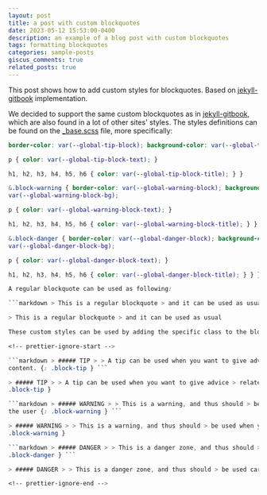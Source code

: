 ```yaml
---
layout: post
title: a post with custom blockquotes
date: 2023-05-12 15:53:00-0400
description: an example of a blog post with custom blockquotes
tags: formatting blockquotes
categories: sample-posts
giscus_comments: true
related_posts: true
---
```

This post shows how to add custom styles for blockquotes. Based on
[jekyll-gitbook](https://github.com/sighingnow/jekyll-gitbook) implementation.

We decided to support the same custom blockquotes as in
[jekyll-gitbook](https://sighingnow.github.io/jekyll-gitbook/jekyll/2022-06-30-tips_warnings_dangers.html),
which are also found in a lot of other sites' styles. The styles definitions can be found on the
[\_base.scss](https://github.com/alshedivat/al-folio/blob/master/_sass/_base.scss) file, more
specifically:

```scss /* Tips, warnings, and dangers */ .post .post-content blockquote { &.block-tip {
border-color: var(--global-tip-block); background-color: var(--global-tip-block-bg);

p { color: var(--global-tip-block-text); }

h1, h2, h3, h4, h5, h6 { color: var(--global-tip-block-title); } }

&.block-warning { border-color: var(--global-warning-block); background-color:
var(--global-warning-block-bg);

p { color: var(--global-warning-block-text); }

h1, h2, h3, h4, h5, h6 { color: var(--global-warning-block-title); } }

&.block-danger { border-color: var(--global-danger-block); background-color:
var(--global-danger-block-bg);

p { color: var(--global-danger-block-text); }

h1, h2, h3, h4, h5, h6 { color: var(--global-danger-block-title); } } } ```

A regular blockquote can be used as following:

```markdown > This is a regular blockquote > and it can be used as usual ```

> This is a regular blockquote > and it can be used as usual

These custom styles can be used by adding the specific class to the blockquote, as follows:

<!-- prettier-ignore-start -->

```markdown > ##### TIP > > A tip can be used when you want to give advice > related to a certain
content. {: .block-tip } ```

> ##### TIP > > A tip can be used when you want to give advice > related to a certain content. {:
.block-tip }

```markdown > ##### WARNING > > This is a warning, and thus should > be used when you want to warn
the user {: .block-warning } ```

> ##### WARNING > > This is a warning, and thus should > be used when you want to warn the user {:
.block-warning }

```markdown > ##### DANGER > > This is a danger zone, and thus should > be used carefully {:
.block-danger } ```

> ##### DANGER > > This is a danger zone, and thus should > be used carefully {: .block-danger }

<!-- prettier-ignore-end -->
